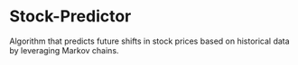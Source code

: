# Stock-Predictor
Algorithm that predicts future shifts in stock prices based on historical data by leveraging Markov chains.
